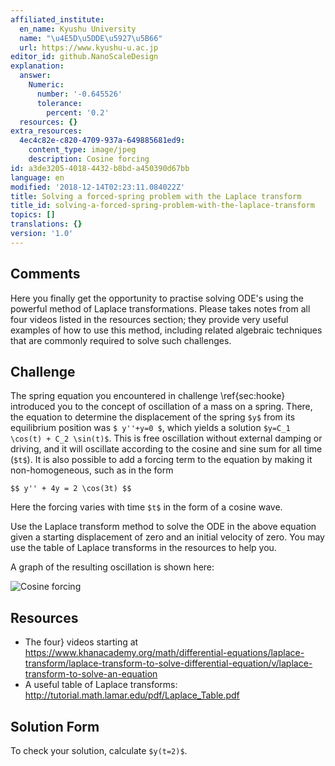 ```yaml
---
affiliated_institute:
  en_name: Kyushu University
  name: "\u4E5D\u5DDE\u5927\u5B66"
  url: https://www.kyushu-u.ac.jp
editor_id: github.NanoScaleDesign
explanation:
  answer:
    Numeric:
      number: '-0.645526'
      tolerance:
        percent: '0.2'
  resources: {}
extra_resources:
  4ec4c82e-c820-4709-937a-649885681ed9:
    content_type: image/jpeg
    description: Cosine forcing
id: a3de3205-4018-4432-b8bd-a450390d67bb
language: en
modified: '2018-12-14T02:23:11.084022Z'
title: Solving a forced-spring problem with the Laplace transform
title_id: solving-a-forced-spring-problem-with-the-laplace-transform
topics: []
translations: {}
version: '1.0'
---
```


## Comments
Here you finally get the opportunity to practise solving ODE's using the powerful method of Laplace transformations. Please takes notes from all four videos listed in the resources section; they provide very useful examples of how to use this method, including related algebraic techniques that are commonly required to solve such challenges.


## Challenge
The spring equation you encountered in challenge \ref{sec:hooke} introduced you to the concept of oscillation of a mass on a spring. There, the equation to determine the displacement of the spring `$y$` from its equilibrium position was `$ y''+y=0 $`, which yields a solution `$y=C_1 \cos(t) + C_2 \sin(t)$`. This is free oscillation without external damping or driving, and it will oscillate according to the cosine and sine sum for all time (`$t$`). It is also possible to add a forcing term to the equation by making it non-homogeneous, such as in the form

`$$
    y'' + 4y = 2 \cos(3t)
$$`

Here the forcing varies with time `$t$` in the form of a cosine wave.

Use the Laplace transform method to solve the ODE in the above equation given a starting displacement of zero and an initial velocity of zero. You may use the table of Laplace transforms in the resources to help you.

A graph of the resulting oscillation is shown here:

![Cosine forcing](/api/v0/teachers/github.NanoScaleDesign/resources/public/4ec4c82e-c820-4709-937a-649885681ed9.jpeg/4ec4c82e-c820-4709-937a-649885681ed9.jpeg)


## Resources
- The four} videos starting at https://www.khanacademy.org/math/differential-equations/laplace-transform/laplace-transform-to-solve-differential-equation/v/laplace-transform-to-solve-an-equation
- A useful table of Laplace transforms: http://tutorial.math.lamar.edu/pdf/Laplace_Table.pdf


## Solution Form
To check your solution, calculate `$y(t=2)$`.
